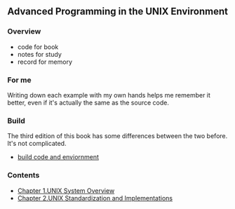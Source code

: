## Advanced Programming in the UNIX Environment

### Overview
- code for book
- notes for study
- record for memory

### For me
Writing down each example with my own hands helps me remember it better, even if it's actually the same as the source code.

### Build
The third edition of this book has some differences between the two before. It's not complicated.
- [build code and enviornment](https://github.com/jerryhanjj/apuecode/tree/master/apue.3e)

### Contents
- [Chapter 1.UNIX System Overview](https://github.com/jerryhanjj/apuecode/tree/master/ch01)
- [Chapter 2.UNIX Standardization and Implementations](https://github.com/jerryhanjj/apuecode/tree/master/ch02)

